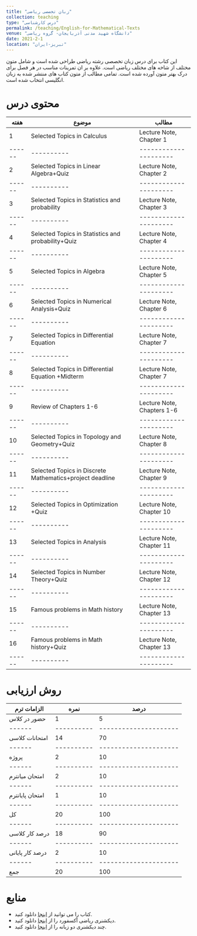 ```yaml
---
title: "زبان تخصصی ریاضی"
collection: teaching
type: "درس کارشناسی"
permalink: /teaching/English-for-Mathematical-Texts
venue: "دانشگاه شهید مدنی آذربایجان- گروه ریاضی"
date: 2021-2-1
location: "تبریز-ایران"
---
```

این کتاب برای درس زبان تخصصی رشته ریاضی طراحی شده است و شامل متون مختلف از شاخه های مختلف ریاضی است.  علاوه بر ان تمرینات مناسب در هر فصل برای درک بهتر متون آورده شده است. تمامی مطالب از متون  کتاب های منتشر شده  به زبان انگلیسی انتخاب شده است. 


محتوی درس
======

| هفته | موضوع | مطالب |
|------|----------|---------------------|
|1|	Selected Topics in Calculus|	Lecture Note, Chapter 1|
|------|----------|---------------------|
|2|	Selected Topics in Linear Algebra+Quiz|	Lecture Note, Chapter 2|
|------|----------|---------------------|
|3|	Selected Topics in Statistics and probability|	Lecture Note, Chapter 3|
|------|----------|---------------------|
|4|	Selected Topics in Statistics and probability+Quiz|	Lecture Note, Chapter 4|
|------|----------|---------------------|
|5|	Selected Topics in Algebra|	Lecture Note, Chapter 5|
|------|----------|---------------------|
|6|	Selected Topics in Numerical Analysis+Quiz|	Lecture Note, Chapter 6|
|------|----------|---------------------|
|7|	Selected Topics in Differential Equation|	Lecture Note, Chapter 7|
|------|----------|---------------------|
|8|	Selected Topics in Differential Equation +Midterm|	Lecture Note, Chapter 7|
|------|----------|---------------------|
|9|	Review of Chapters 1-6|	Lecture Note, Chapters 1-6|
|------|----------|---------------------|
|10|	Selected Topics in Topology and Geometry+Quiz|	Lecture Note, Chapter 8|
|------|----------|---------------------|
|11|	Selected Topics in Discrete Mathematics+project deadline|	Lecture Note, Chapter 9|
|------|----------|---------------------|
|12|	Selected Topics in Optimization	+Quiz|Lecture Note, Chapter 10|
|------|----------|---------------------|
|13|	Selected Topics in Analysis|	Lecture Note, Chapter 11|
|------|----------|---------------------|
|14|	Selected Topics in Number Theory+Quiz|	Lecture Note, Chapter 12|
|------|----------|---------------------|
|15|	Famous problems in Math history|	 Lecture Note, Chapter 13|
|------|----------|---------------------|
|16|	Famous problems in Math history+Quiz| 	 Lecture Note, Chapter 13|
|------|----------|---------------------|

روش ارزیابی
======

|الزامات ترم|	نمره|	درصد|
|------|----------|---------------------|
|حضور در کلاس|1|5|
|------|----------|---------------------|
|امتحانات کلاسی|14|70|
|------|----------|---------------------|
|پروژه|2|10|
|------|----------|---------------------|
|امتحان میانترم|2|10|
|------|----------|---------------------|
|امتحان پایانترم|1|10|
|------|----------|---------------------|
|کل|20|100|
|------|----------|---------------------|
|درصد کار کلاسی|18|90|
|------|----------|---------------------|
|درصد کار پایانی|2|10|
|------|----------|---------------------|
|جمع	|20|	100|

منابع
======

* کتاب را می توانید از  [اینجا](Textbooks/Book-02-17-2020.pdf)
دانلود کنید.
* دیکشنری ریاضی آکسفورد را از [اینجا](http://dl.riazisara.ir/download/daneshgahi/book/Oxford-Dictionary-of-Mathematics.rar)
دانلود کنید.
* چند دیکشنری  دو زبانه را از  [اینجا](http://mathsci.blogfa.com/post/32)
دانلود کنید.
